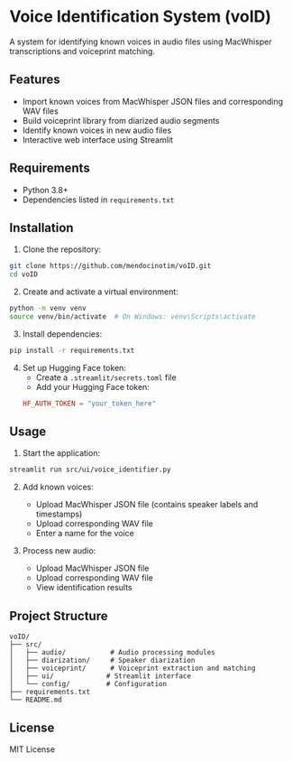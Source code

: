 # Voice Identification System (voID)

A system for identifying known voices in audio files using MacWhisper transcriptions and voiceprint matching.

## Features

- Import known voices from MacWhisper JSON files and corresponding WAV files
- Build voiceprint library from diarized audio segments
- Identify known voices in new audio files
- Interactive web interface using Streamlit

## Requirements

- Python 3.8+
- Dependencies listed in `requirements.txt`

## Installation

1. Clone the repository:
```bash
git clone https://github.com/mendocinotim/voID.git
cd voID
```

2. Create and activate a virtual environment:
```bash
python -m venv venv
source venv/bin/activate  # On Windows: venv\Scripts\activate
```

3. Install dependencies:
```bash
pip install -r requirements.txt
```

4. Set up Hugging Face token:
   - Create a `.streamlit/secrets.toml` file
   - Add your Hugging Face token:
   ```toml
   HF_AUTH_TOKEN = "your_token_here"
   ```

## Usage

1. Start the application:
```bash
streamlit run src/ui/voice_identifier.py
```

2. Add known voices:
   - Upload MacWhisper JSON file (contains speaker labels and timestamps)
   - Upload corresponding WAV file
   - Enter a name for the voice

3. Process new audio:
   - Upload MacWhisper JSON file
   - Upload corresponding WAV file
   - View identification results

## Project Structure

```
voID/
├── src/
│   ├── audio/           # Audio processing modules
│   ├── diarization/     # Speaker diarization
│   ├── voiceprint/      # Voiceprint extraction and matching
│   ├── ui/             # Streamlit interface
│   └── config/         # Configuration
├── requirements.txt
└── README.md
```

## License

MIT License 